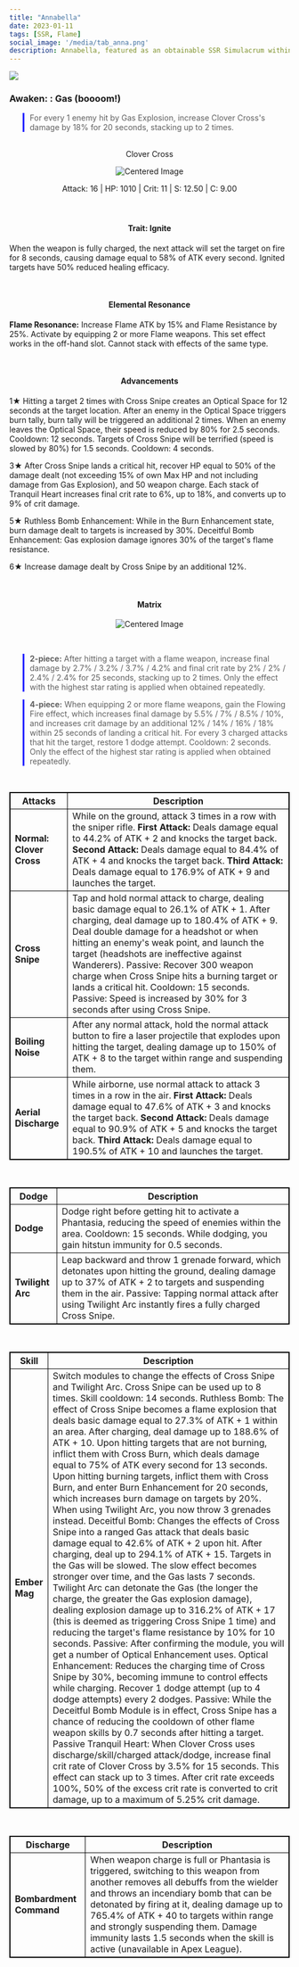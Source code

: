 ```yaml
---
title: "Annabella"
date: 2023-01-11 
tags: [SSR, Flame]
social_image: '/media/tab_anna.png'
description: Annabella, featured as an obtainable SSR Simulacrum within the simulacrum system, associated with the weapon Clover Cross.
---
```

![](https://i.postimg.cc/90GKTmtM/Simulacrum-Annabella-Awaken.webp)

### Awaken: : Gas (boooom!)
> For every 1 enemy hit by Gas Explosion, increase Clover Cross's damage by 18% for 20 seconds, stacking up to 2 times.

</br>

<center>
Clover Cross
</center>

<p align="center">
    <img src="https://i.postimg.cc/cCKrhzkP/Icon-Weapon-Clover-Cross.webp" alt="Centered Image">
</p>


<center>
Attack: 16 | HP: 1010 | Crit: 11 | S: 12.50 | C: 9.00
</center>

</br>


</br>

<h4 style="text-align: center;">Trait: Ignite</h4>

When the weapon is fully charged, the next attack will set the target on fire for 8 seconds, causing damage equal to 58% of ATK every second. Ignited targets have 50% reduced healing efficacy.

</br>

<h4 style="text-align: center;"> Elemental Resonance </h4>

**Flame Resonance:** Increase Flame ATK by 15% and Flame Resistance by 25%. Activate by equipping 2 or more Flame weapons. This set effect works in the off-hand slot. Cannot stack with effects of the same type.

</br>

<h4 style="text-align: center;"> Advancements </h4>



1★ Hitting a target 2 times with Cross Snipe creates an Optical Space for 12 seconds at the target location. After an enemy in the Optical Space triggers burn tally, burn tally will be triggered an additional 2 times. When an enemy leaves the Optical Space, their speed is reduced by 80% for 2.5 seconds. Cooldown: 12 seconds. Targets of Cross Snipe will be terrified (speed is slowed by 80%) for 1.5 seconds. Cooldown: 4 seconds.

3★ After Cross Snipe lands a critical hit, recover HP equal to 50% of the damage dealt (not exceeding 15% of own Max HP and not including damage from Gas Explosion), and 50 weapon charge. Each stack of Tranquil Heart increases final crit rate to 6%, up to 18%, and converts up to 9% of crit damage.

5★ Ruthless Bomb Enhancement: While in the Burn Enhancement state, burn damage dealt to targets is increased by 30%. Deceitful Bomb Enhancement: Gas explosion damage ignores 30% of the target's flame resistance.

6★ Increase damage dealt by Cross Snipe by an additional 12%.

</br>

<h4 style="text-align: center;"> Matrix </h4>

<p align="center">
    <img src="https://telegra.ph/file/279e90d03308af567f70a.png" alt="Centered Image">
</p>

</br>

> **2-piece:** After hitting a target with a flame weapon, increase final damage by 2.7% / 3.2% / 3.7% / 4.2% and final crit rate by 2% / 2% / 2.4% / 2.4% for 25 seconds, stacking up to 2 times. Only the effect with the highest star rating is applied when obtained repeatedly.

> **4-piece:** When equipping 2 or more flame weapons, gain the Flowing Fire effect, which increases final damage by 5.5% / 7% / 8.5% / 10%, and increases crit damage by an additional 12% / 14% / 16% / 18% within 25 seconds of landing a critical hit. For every 3 charged attacks that hit the target, restore 1 dodge attempt. Cooldown: 2 seconds. Only the effect of the highest star rating is applied when obtained repeatedly.

</br>

<style>
table {
    border-collapse: collapse;
}
table, th, td {
   border: 1.5px solid black;
}
blockquote {
    border-left: solid blue;
    padding-left: 10px;
}
</style>

| Attacks          | Description                                                                                                                     |
|-----------------|---------------------------------------------------------------------------------------------------------------------------------|
| **Normal: Clover Cross** | While on the ground, attack 3 times in a row with the sniper rifle. **First Attack:** Deals damage equal to 44.2% of ATK + 2 and knocks the target back. **Second Attack:** Deals damage equal to 84.4% of ATK + 4 and knocks the target back. **Third Attack:** Deals damage equal to 176.9% of ATK + 9 and launches the target. |
| **Cross Snipe**| Tap and hold normal attack to charge, dealing basic damage equal to 26.1% of ATK + 1. After charging, deal damage up to 180.4% of ATK + 9. Deal double damage for a headshot or when hitting an enemy's weak point, and launch the target (headshots are ineffective against Wanderers). Passive: Recover 300 weapon charge when Cross Snipe hits a burning target or lands a critical hit. Cooldown: 15 seconds. Passive: Speed is increased by 30% for 3 seconds after using Cross Snipe. |
| **Boiling Noise**| After any normal attack, hold the normal attack button to fire a laser projectile that explodes upon hitting the target, dealing damage up to 150% of ATK + 8 to the target within range and suspending them. |
| **Aerial Discharge**| While airborne, use normal attack to attack 3 times in a row in the air. **First Attack:** Deals damage equal to 47.6% of ATK + 3 and knocks the target back. **Second Attack:** Deals damage equal to 90.9% of ATK + 5 and knocks the target back. **Third Attack:** Deals damage equal to 190.5% of ATK + 10 and launches the target. |

</br>

| Dodge          | Description                                                                                                                     |
|-----------------|---------------------------------------------------------------------------------------------------------------------------------|
| **Dodge** | Dodge right before getting hit to activate a Phantasia, reducing the speed of enemies within the area. Cooldown: 15 seconds. While dodging, you gain hitstun immunity for 0.5 seconds. |
| **Twilight Arc**| Leap backward and throw 1 grenade forward, which detonates upon hitting the ground, dealing damage up to 37% of ATK + 2 to targets and suspending them in the air. Passive: Tapping normal attack after using Twilight Arc instantly fires a fully charged Cross Snipe. |

</br>


| Skill         | Description                                                                                                                     |
|-----------------|---------------------------------------------------------------------------------------------------------------------------------|
| **Ember Mag** | Switch modules to change the effects of Cross Snipe and Twilight Arc. Cross Snipe can be used up to 8 times. Skill cooldown: 14 seconds. Ruthless Bomb: The effect of Cross Snipe becomes a flame explosion that deals basic damage equal to 27.3% of ATK + 1 within an area. After charging, deal damage up to 188.6% of ATK + 10. Upon hitting targets that are not burning, inflict them with Cross Burn, which deals damage equal to 75% of ATK every second for 13 seconds. Upon hitting burning targets, inflict them with Cross Burn, and enter Burn Enhancement for 20 seconds, which increases burn damage on targets by 20%. When using Twilight Arc, you now throw 3 grenades instead. Deceitful Bomb: Changes the effects of Cross Snipe into a ranged Gas attack that deals basic damage equal to 42.6% of ATK + 2 upon hit. After charging, deal up to 294.1% of ATK + 15. Targets in the Gas will be slowed. The slow effect becomes stronger over time, and the Gas lasts 7 seconds. Twilight Arc can detonate the Gas (the longer the charge, the greater the Gas explosion damage), dealing explosion damage up to 316.2% of ATK + 17 (this is deemed as triggering Cross Snipe 1 time) and reducing the target's flame resistance by 10% for 10 seconds. Passive: After confirming the module, you will get a number of Optical Enhancement uses. Optical Enhancement: Reduces the charging time of Cross Snipe by 30%, becoming immune to control effects while charging. Recover 1 dodge attempt (up to 4 dodge attempts) every 2 dodges. Passive: While the Deceitful Bomb Module is in effect, Cross Snipe has a chance of reducing the cooldown of other flame weapon skills by 0.7 seconds after hitting a target. Passive Tranquil Heart: When Clover Cross uses discharge/skill/charged attack/dodge, increase final crit rate of Clover Cross by 3.5% for 15 seconds. This effect can stack up to 3 times. After crit rate exceeds 100%, 50% of the excess crit rate is converted to crit damage, up to a maximum of 5.25% crit damage. |

</br>


| Discharge         | Description                                                                                                                     |
|-----------------|---------------------------------------------------------------------------------------------------------------------------------|
| **Bombardment Command** | When weapon charge is full or Phantasia is triggered, switching to this weapon from another removes all debuffs from the wielder and throws an incendiary bomb that can be detonated by firing at it, dealing damage up to 765.4% of ATK + 40 to targets within range and strongly suspending them. Damage immunity lasts 1.5 seconds when the skill is active (unavailable in Apex League). |







